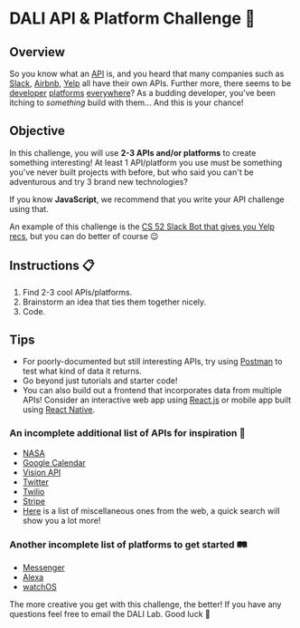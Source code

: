 # DALI API & Platform Challenge 🔌

## Overview
So you know what an [API](https://www.mulesoft.com/resources/api/what-is-an-api) is, and you heard that many companies such as [Slack](https://api.slack.com/), [Airbnb](https://www.airbnb.com/partner/api-docs), [Yelp](https://www.yelp.com/developers) all have their own APIs. Further more, there seems to be [developer](https://cloud.google.com/) [platforms](https://messengerdevelopers.com/) [everywhere](https://developer.amazon.com/alexa)? As a budding developer, you've been itching to *something* build with them... And this is your chance!

## Objective 
In this challenge, you will use **2-3 APIs and/or platforms** to create something interesting! At least 1 API/platform you use must be something you've never built projects with before, but who said you can't be adventurous and try 3 brand new technologies? 

If you know **JavaScript**, we recommend that you write your API challenge using that.

An example of this challenge is the [CS 52 Slack Bot that gives you Yelp recs](https://github.com/dartmouth-cs52/dartmouth-cs52.github.io/blob/master/assignments/sa/slack-bot/index.md), but you can do better of course 😉

## Instructions 📋
1. Find 2-3 cool APIs/platforms.
2. Brainstorm an idea that ties them together nicely. 
3. Code.

## Tips
* For poorly-documented but still interesting APIs, try using [Postman](https://www.getpostman.com/) to test what kind of data it returns.
* Go beyond just tutorials and starter code!
* You can also build out a frontend that incorporates data from multiple APIs! Consider an interactive web app using [React.js](https://reactjs.org/) or mobile app built using [React Native](https://reactnative.dev/).

### An incomplete additional list of APIs for inspiration 🍭
* [NASA](https://api.nasa.gov/)
* [Google Calendar](https://developers.google.com/calendar/)
* [Vision API](https://cloud.google.com/vision/)
* [Twitter](https://developer.twitter.com/)
* [Twilio](https://www.twilio.com/)
* [Stripe](https://stripe.com/)
* [Here](https://apilist.fun/) is a list of miscellaneous ones from the web, a quick search will show you a lot more!

### Another incomplete list of platforms to get started 🛤
* [Messenger](https://messengerdevelopers.com/)
* [Alexa](https://developer.amazon.com/alexa)
* [watchOS](https://developer.apple.com/watchos/)

The more creative you get with this challenge, the better! If you have any questions feel free to email the DALI Lab. Good luck 🚀

